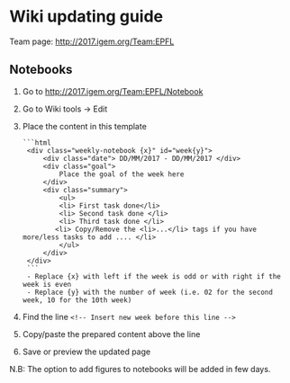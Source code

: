 # Wiki updating guide

Team page: http://2017.igem.org/Team:EPFL

## Notebooks

1. Go to http://2017.igem.org/Team:EPFL/Notebook
2. Go to Wiki tools -> Edit 
3. Place the content in this template
       
       ```html
		<div class="weekly-notebook {x}" id="week{y}">
			<div class="date"> DD/MM/2017 - DD/MM/2017 </div>
			<div class="goal">
				Place the goal of the week here
			</div>
			<div class="summary">
				<ul>
			    <li> First task done</li>
			    <li> Second task done </li>
                <li> Third task done </li>
			   <li> Copy/Remove the <li>...</li> tags if you have more/less tasks to add .... </li>
				</ul>
			</div>
		</div>
        ```
        - Replace {x} with left if the week is odd or with right if the week is even
        - Replace {y} with the number of week (i.e. 02 for the second week, 10 for the 10th week) 

4. Find the line `<!-- Insert new week before this line -->`
5. Copy/paste the prepared content above the line
6. Save or preview the updated page

N.B: The option to add figures to notebooks will be added in few days. 
